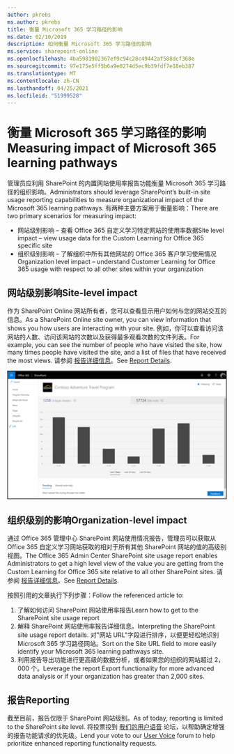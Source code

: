 ```yaml
---
author: pkrebs
ms.author: pkrebs
title: 衡量 Microsoft 365 学习路径的影响
ms.date: 02/10/2019
description: 如何衡量 Microsoft 365 学习路径的影响
ms.service: sharepoint-online
ms.openlocfilehash: 4ba5981902367ef9c94c28c49442af588dcf368e
ms.sourcegitcommit: 97e175e5ff5b6a9e0274d5ec9b39fdf7e18eb387
ms.translationtype: MT
ms.contentlocale: zh-CN
ms.lasthandoff: 04/25/2021
ms.locfileid: "51999528"
---
```

# <a name="measuring-impact-of-microsoft-365-learning-pathways"></a><span data-ttu-id="e5ced-103">衡量 Microsoft 365 学习路径的影响</span><span class="sxs-lookup"><span data-stu-id="e5ced-103">Measuring impact of Microsoft 365 learning pathways</span></span>

<span data-ttu-id="e5ced-104">管理员应利用 SharePoint 的内置网站使用率报告功能衡量 Microsoft 365 学习路径的组织影响。</span><span class="sxs-lookup"><span data-stu-id="e5ced-104">Administrators should leverage SharePoint’s built-in site usage reporting capabilities to measure organizational impact of the Microsoft 365 learning pathways.</span></span> <span data-ttu-id="e5ced-105">有两种主要方案用于衡量影响：</span><span class="sxs-lookup"><span data-stu-id="e5ced-105">There are two primary scenarios for measuring impact:</span></span> 
- <span data-ttu-id="e5ced-106">网站级别影响 – 查看 Office 365 自定义学习特定网站的使用率数据</span><span class="sxs-lookup"><span data-stu-id="e5ced-106">Site level impact – view usage data for the Custom Learning for Office 365 specific site</span></span> 
- <span data-ttu-id="e5ced-107">组织级别影响 – 了解组织中所有其他网站的 Office 365 客户学习使用情况</span><span class="sxs-lookup"><span data-stu-id="e5ced-107">Organization level impact – understand Customer Learning for Office 365 usage with respect to all other sites within your organization</span></span>

## <a name="site-level-impact"></a><span data-ttu-id="e5ced-108">网站级别影响</span><span class="sxs-lookup"><span data-stu-id="e5ced-108">Site-level impact</span></span>

<span data-ttu-id="e5ced-109">作为 SharePoint Online 网站所有者，您可以查看显示用户如何与您的网站交互的信息。</span><span class="sxs-lookup"><span data-stu-id="e5ced-109">As a SharePoint Online site owner, you can view information that shows you how users are interacting with your site.</span></span> <span data-ttu-id="e5ced-110">例如，你可以查看访问该网站的人数、访问该网站的次数以及获得最多观看次数的文件列表。</span><span class="sxs-lookup"><span data-stu-id="e5ced-110">For example, you can see the number of people who have visited the site, how many times people have visited the site, and a list of files that have received the most views.</span></span> <span data-ttu-id="e5ced-111">请参阅 [报告详细信息](https://support.office.com/article/view-usage-data-for-your-sharepoint-site-2fa8ddc2-c4b3-4268-8d26-a772dc55779e)。</span><span class="sxs-lookup"><span data-stu-id="e5ced-111">See [Report Details](https://support.office.com/article/view-usage-data-for-your-sharepoint-site-2fa8ddc2-c4b3-4268-8d26-a772dc55779e).</span></span> 

![cg-measureimpactreport.png](media/cg-measureimpactreport.png)

## <a name="organization-level-impact"></a><span data-ttu-id="e5ced-113">组织级别的影响</span><span class="sxs-lookup"><span data-stu-id="e5ced-113">Organization-level impact</span></span>
<span data-ttu-id="e5ced-114">通过 Office 365 管理中心 SharePoint 网站使用情况报告，管理员可以获取从 Office 365 自定义学习网站获取的相对于所有其他 SharePoint 网站的值的高级别视图。</span><span class="sxs-lookup"><span data-stu-id="e5ced-114">The Office 365 Admin Center SharePoint site usage report enables Administrators to get a high level view of the value you are getting from the Custom Learning for Office 365 site relative to all other SharePoint sites.</span></span> <span data-ttu-id="e5ced-115">请参阅 [报告详细信息](/office365/admin/activity-reports/sharepoint-site-usage?view=o365-worldwide)。</span><span class="sxs-lookup"><span data-stu-id="e5ced-115">See [Report Details](/office365/admin/activity-reports/sharepoint-site-usage?view=o365-worldwide).</span></span>
 
<span data-ttu-id="e5ced-116">按照引用的文章执行下列步骤：</span><span class="sxs-lookup"><span data-stu-id="e5ced-116">Follow the referenced article to:</span></span> 
1. <span data-ttu-id="e5ced-117">了解如何访问 SharePoint 网站使用率报告</span><span class="sxs-lookup"><span data-stu-id="e5ced-117">Learn how to get to the SharePoint site usage report</span></span> 
2. <span data-ttu-id="e5ced-118">解释 SharePoint 网站使用率报告详细信息。</span><span class="sxs-lookup"><span data-stu-id="e5ced-118">Interpreting the SharePoint site usage report details.</span></span> <span data-ttu-id="e5ced-119">对"网站 URL"字段进行排序，以便更轻松地识别 Microsoft 365 学习路径网站。</span><span class="sxs-lookup"><span data-stu-id="e5ced-119">Sort on the Site URL field to more easily identify your Microsoft 365 learning pathways site.</span></span> 
3. <span data-ttu-id="e5ced-120">利用报告导出功能进行更高级的数据分析，或者如果您的组织的网站超过 2，000 个。</span><span class="sxs-lookup"><span data-stu-id="e5ced-120">Leverage the report Export functionality for more advanced data analysis or if your organization has greater than 2,000 sites.</span></span> 

## <a name="reporting"></a><span data-ttu-id="e5ced-121">报告</span><span class="sxs-lookup"><span data-stu-id="e5ced-121">Reporting</span></span>

<span data-ttu-id="e5ced-122">截至目前，报告仅限于 SharePoint 网站级别。</span><span class="sxs-lookup"><span data-stu-id="e5ced-122">As of today, reporting is limited to the SharePoint site level.</span></span> <span data-ttu-id="e5ced-123">将投票投到 [我们的用户语音](https://go.microsoft.com/fwlink/?linkid=2109552) 论坛，以帮助确定增强的报告功能请求的优先级。</span><span class="sxs-lookup"><span data-stu-id="e5ced-123">Lend your vote to our [User Voice](https://go.microsoft.com/fwlink/?linkid=2109552) forum to help prioritize enhanced reporting functionality requests.</span></span>